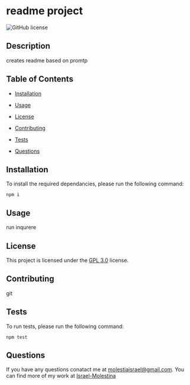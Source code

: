 
# readme project 

![GitHub license](https://img.shields.io/badge/License-GPL3.0-red)

## Description

creates readme based on promtp

## Table of Contents

* [Installation](#Installation)

* [Usage](#Usage)  

* [License](#License)

* [Contributing](#Contributing)

* [Tests](#Tests)

* [Questions](#Questions)

## Installation

To install the required dependancies, please run the following command:

```
npm i 
```

## Usage

run inqurere 

## License 

This project is licensed under the [GPL 3.0](https://spdx.org/licenses/GPL-3.0-or-later.html) license.

## Contributing

git

## Tests

To run tests, please run the following command:

```
npm test
```

## Questions

If you have any questions conatact me at molestiaisrael@gmail.com. You can find more of my work at [Israel-Molestina](https://github.com/Israel-Molestina)
